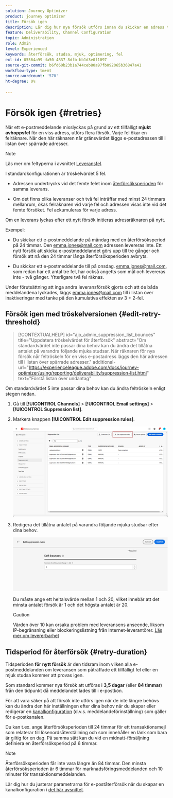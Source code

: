 ```yaml
---
solution: Journey Optimizer
product: journey optimizer
title: Försök igen
description: Lär dig hur nya försök utförs innan du skickar en adress till listan över inaktiveringar
feature: Deliverability, Channel Configuration
topic: Administration
role: Admin
level: Experienced
keywords: återförsök, studsa, mjuk, optimering, fel
exl-id: 05564a99-da50-4837-8dfb-bb1d3e0f1097
source-git-commit: b6fd60b23b1a744ceb80a97fb092065b36847a41
workflow-type: tm+mt
source-wordcount: '570'
ht-degree: 0%

---
```


# Försök igen {#retries}

När ett e-postmeddelande misslyckas på grund av ett tillfälligt **mjukt avhoppsfel** för en viss adress, utförs flera försök. Varje fel ökar en felräknare. När den här räknaren når gränsvärdet läggs e-postadressen till i listan över spärrade adresser.

>[!NOTE]
>
>Läs mer om feltyperna i avsnittet [Leveransfel](../reports/suppression-list.md#delivery-failures).

I standardkonfigurationen är tröskelvärdet 5 fel.

* Adressen undertrycks vid det femte felet inom [återförsöksperioden](#retry-duration) för samma leverans.

* Om det finns olika leveranser och två fel inträffar med minst 24 timmars mellanrum, ökas felräknaren vid varje fel och adressen visas inte vid det femte försöket. Fel ackumuleras för varje adress.

Om en leverans lyckas efter ett nytt försök initieras adressräknaren på nytt.

Exempel:

* Du skickar ett e-postmeddelande på måndag med en återförsöksperiod på 24 timmar. Den emma.jones@mail.com adressen levereras inte. Ett nytt försök att skicka e-postmeddelandet görs upp till tre gånger och försök att nå den 24 timmar långa återförsöksperioden avbryts.

* Du skickar ett e-postmeddelande till på onsdag. emma.jones@mail.com, som redan har ett antal tre fel, har också angetts som mål och levereras inte - två gånger. Ytterligare två fel räknas.

Under förutsättning att inga andra leveransförsök gjorts och att de båda meddelandena lyckades, läggs emma.jones@mail.com till i listan över inaktiveringar med tanke på den kumulativa effekten av 3 + 2-fel.

## Försök igen med tröskelversionen {#edit-retry-threshold}

>[!CONTEXTUALHELP]
>id="ajo_admin_suppression_list_bounces"
>title="Uppdatera tröskelvärdet för återförsök"
>abstract="Om standardvärdet inte passar dina behov kan du ändra det tillåtna antalet på varandra följande mjuka studsar. När räknaren för nya försök når feltröskeln för en viss e-postadress läggs den här adressen till i listan över spärrade adresser."
>additional-url="https://experienceleague.adobe.com/docs/journey-optimizer/using/reporting/deliverability/suppression-list.html" text="Förstå listan över undantag"

Om standardvärdet 5 inte passar dina behov kan du ändra feltröskeln enligt stegen nedan.

1. Gå till **[!UICONTROL Channels]** > **[!UICONTROL Email settings]** > **[!UICONTROL Suppression list]**.

1. Markera knappen **[!UICONTROL Edit suppression rules]**.

   ![](assets/suppression-list-edit-retries.png)

1. Redigera det tillåtna antalet på varandra följande mjuka studsar efter dina behov.

   ![](assets/suppression-list-edit-soft-bounces.png)

   Du måste ange ett heltalsvärde mellan 1 och 20, vilket innebär att det minsta antalet försök är 1 och det högsta antalet är 20.

   >[!CAUTION]
   >
   >Värden över 10 kan orsaka problem med leveransens anseende, liksom IP-begränsning eller blockeringslistning från Internet-leverantörer. [Läs mer om levererbarhet](../reports/deliverability.md)

## Tidsperiod för återförsök {#retry-duration}

Tidsperioden **för nytt försök** är den tidsram inom vilken alla e-postmeddelanden om leveransen som påträffade ett tillfälligt fel eller en mjuk studsa kommer att provas igen.

Som standard kommer nya försök att utföras i **3,5 dagar** (eller **84 timmar**) från den tidpunkt då meddelandet lades till i e-postkön.

För att vara säker på att försök inte utförs igen när de inte längre behövs kan du ändra den här inställningen efter dina behov när du skapar eller redigerar en [kanalkonfiguration](channel-surfaces.md) (d.v.s. meddelandeförinställning) som gäller för e-postkanalen.

Du kan t.ex. ange återförsöksperioden till 24 timmar för ett transaktionsmejl som relaterar till lösenordsåterställning och som innehåller en länk som bara är giltig för en dag. På samma sätt kan du vid en midnatt-försäljning definiera en återförsöksperiod på 6 timmar.

>[!NOTE]
>
>Återförsöksperioden får inte vara längre än 84 timmar. Den minsta återförsöksperioden är 6 timmar för marknadsföringsmeddelanden och 10 minuter för transaktionsmeddelanden.

Lär dig hur du justerar parametrarna för e-poståterförsök när du skapar en kanalkonfiguration i [det här avsnittet](../email/email-settings.md#email-retry).

